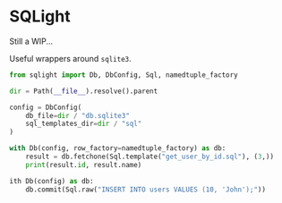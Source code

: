 # SQLight

Still a WIP...

Useful wrappers around `sqlite3`.

``` python
from sqlight import Db, DbConfig, Sql, namedtuple_factory

dir = Path(__file__).resolve().parent

config = DbConfig(
    db_file=dir / "db.sqlite3"
    sql_templates_dir=dir / "sql"
)

with Db(config, row_factory=namedtuple_factory) as db:
    result = db.fetchone(Sql.template("get_user_by_id.sql"), (3,))
    print(result.id, result.name)

ith Db(config) as db:
    db.commit(Sql.raw("INSERT INTO users VALUES (10, 'John');"))
```
